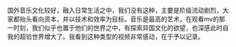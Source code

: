 国外音乐文化较好，融入日常生活之中，我们没有这种，主要是阶级流动剧烈，大家都抬头看向资本，并以技术和效率为目标。音乐是最高的艺术，在观看mv的那一时刻，我们似乎也置于他们的世界之中，有探索异国文化的欲望，也深感此时自我的超验世界增大了。我看到这种类型的视频非常感动，在于予以记录。